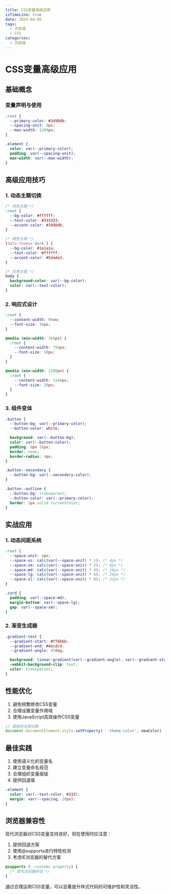```yaml
---
title: CSS变量高级应用
isTimeLine: true
date: 2024-04-05
tags:
  - 大前端
  - CSS
categories:
  - 大前端
---
```


# CSS变量高级应用

## 基础概念

### 变量声明与使用

```css
:root {
  --primary-color: #3498db;
  --spacing-unit: 8px;
  --max-width: 1200px;
}

.element {
  color: var(--primary-color);
  padding: var(--spacing-unit);
  max-width: var(--max-width);
}
```

## 高级应用技巧

### 1. 动态主题切换

```css
/* 亮色主题 */
:root {
  --bg-color: #ffffff;
  --text-color: #333333;
  --accent-color: #3498db;
}

/* 暗色主题 */
[data-theme='dark'] {
  --bg-color: #1a1a1a;
  --text-color: #ffffff;
  --accent-color: #5dade2;
}

/* 应用主题 */
body {
  background-color: var(--bg-color);
  color: var(--text-color);
}
```

### 2. 响应式设计

```css
:root {
  --content-width: 90vw;
  --font-size: 16px;
}

@media (min-width: 768px) {
  :root {
    --content-width: 750px;
    --font-size: 18px;
  }
}

@media (min-width: 1200px) {
  :root {
    --content-width: 1140px;
    --font-size: 20px;
  }
}
```

### 3. 组件变体

```css
.button {
  --button-bg: var(--primary-color);
  --button-color: white;

  background: var(--button-bg);
  color: var(--button-color);
  padding: 8px 16px;
  border: none;
  border-radius: 4px;
}

.button--secondary {
  --button-bg: var(--secondary-color);
}

.button--outline {
  --button-bg: transparent;
  --button-color: var(--primary-color);
  border: 1px solid currentColor;
}
```

## 实战应用

### 1. 动态间距系统

```css
:root {
  --space-unit: 4px;
  --space-xs: calc(var(--space-unit) * 1); /* 4px */
  --space-sm: calc(var(--space-unit) * 2); /* 8px */
  --space-md: calc(var(--space-unit) * 4); /* 16px */
  --space-lg: calc(var(--space-unit) * 6); /* 24px */
  --space-xl: calc(var(--space-unit) * 8); /* 32px */
}

.card {
  padding: var(--space-md);
  margin-bottom: var(--space-lg);
  gap: var(--space-sm);
}
```

### 2. 渐变生成器

```css
.gradient-text {
  --gradient-start: #ff6b6b;
  --gradient-end: #4ecdc4;
  --gradient-angle: 45deg;

  background: linear-gradient(var(--gradient-angle), var(--gradient-start), var(--gradient-end));
  -webkit-background-clip: text;
  color: transparent;
}
```

## 性能优化

1. 避免频繁修改CSS变量
2. 合理设置变量作用域
3. 使用JavaScript高效操作CSS变量

```javascript
// 高效的主题切换
document.documentElement.style.setProperty('--theme-color', newColor)
```

## 最佳实践

1. 使用语义化的变量名
2. 建立变量命名规范
3. 合理组织变量层级
4. 提供回退值

```css
.element {
  color: var(--text-color, #333);
  margin: var(--spacing, 20px);
}
```

## 浏览器兼容性

现代浏览器对CSS变量支持良好，但在使用时应注意：

1. 提供回退方案
2. 使用@supports进行特性检测
3. 考虑IE浏览器的替代方案

```css
@supports (--custom: property) {
  /* 现代浏览器样式 */
}
```

通过合理运用CSS变量，可以显著提升样式代码的可维护性和灵活性。
